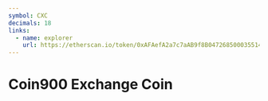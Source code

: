 ```yaml
---
symbol: CXC
decimals: 18
links:
  - name: explorer
    url: https://etherscan.io/token/0xAFAefA2a7c7aAB9f8B047268500035514487Ef0A
---
```


# Coin900 Exchange Coin
